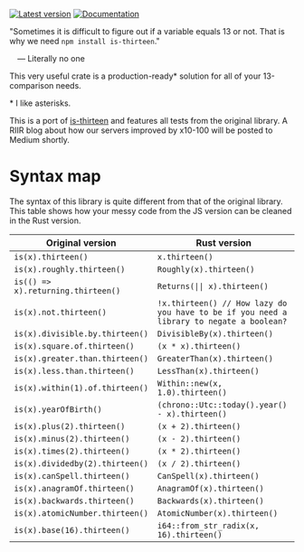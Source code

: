 [![Latest version](https://img.shields.io/crates/v/is-thirteen.svg)](https://crates.io/crates/is-thirteen) [![Documentation](https://docs.rs/is-thirteen/badge.svg)](https://docs.rs/is-thirteen/)

"Sometimes it is difficult to figure out if a variable equals 13 or not. That is why we need `npm install is-thirteen`."

&emsp;— Literally no one

This very useful crate is a production-ready* solution for all of your 13-comparison needs.

\* I like asterisks.

This is a port of [is-thirteen](https://github.com/jezen/is-thirteen) and features all tests from the original library. A RIIR blog about how our servers improved by x10-100 will be posted to Medium shortly.

# Syntax map

The syntax of this library is quite different from that of the original library. This table shows how your messy code from the JS version can be cleaned in the Rust version.

| Original version | Rust version |
|-|-|
| `is(x).thirteen()` | `x.thirteen()` |
| `is(x).roughly.thirteen()` | `Roughly(x).thirteen()` |
| `is(() => x).returning.thirteen()` | `Returns(\|\| x).thirteen()` |
| `is(x).not.thirteen()` | `!x.thirteen() // How lazy do you have to be if you need a library to negate a boolean?` |
| `is(x).divisible.by.thirteen()` | `DivisibleBy(x).thirteen()` |
| `is(x).square.of.thirteen()` | `(x * x).thirteen()` |
| `is(x).greater.than.thirteen()` | `GreaterThan(x).thirteen()` |
| `is(x).less.than.thirteen()` | `LessThan(x).thirteen()` |
| `is(x).within(1).of.thirteen()` | `Within::new(x, 1.0).thirteen()` |
| `is(x).yearOfBirth()` | `(chrono::Utc::today().year() - x).thirteen()` |
| `is(x).plus(2).thirteen()` | `(x + 2).thirteen()` |
| `is(x).minus(2).thirteen()` | `(x - 2).thirteen()` |
| `is(x).times(2).thirteen()` | `(x * 2).thirteen()` |
| `is(x).dividedby(2).thirteen()` | `(x / 2).thirteen()` |
| `is(x).canSpell.thirteen()` | `CanSpell(x).thirteen()` |
| `is(x).anagramOf.thirteen()` | `AnagramOf(x).thirteen()` |
| `is(x).backwards.thirteen()` | `Backwards(x).thirteen()` |
| `is(x).atomicNumber.thirteen()` | `AtomicNumber(x).thirteen()` |
| `is(x).base(16).thirteen()` | `i64::from_str_radix(x, 16).thirteen()` |